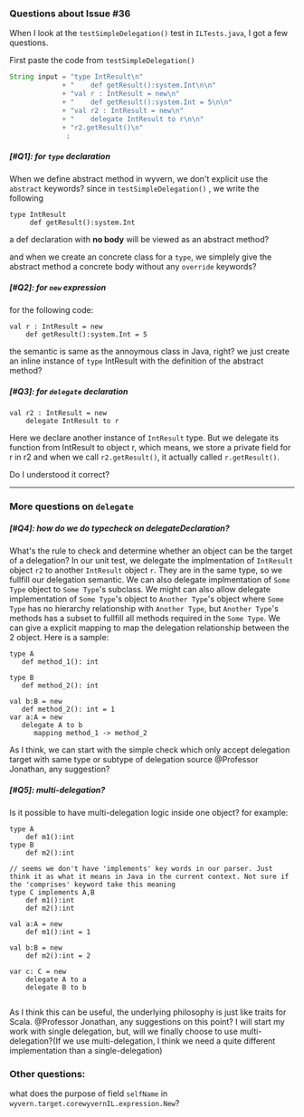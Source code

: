 ### Questions about Issue #36
When I look at the ```testSimpleDelegation()``` test in ```ILTests.java```, I got a few questions.

First paste the code from ```testSimpleDelegation()```
```java
String input = "type IntResult\n"
             + "    def getResult():system.Int\n\n"
             + "val r : IntResult = new\n"
             + "    def getResult():system.Int = 5\n\n"
             + "val r2 : IntResult = new\n"
             + "    delegate IntResult to r\n\n"
             + "r2.getResult()\n"
              ;
```

##### [#Q1]: for ```type``` declaration
When we define abstract method in wyvern, we don't explicit use the ```abstract``` keywords? since in ```testSimpleDelegation()``` , we write the following
```
type IntResult
     def getResult():system.Int
```
a def declaration with **no body** will be viewed as an abstract method?

and when we create an concrete class for a ```type```, we simplely give the abstract method a concrete body without any ```override``` keywords?


##### [#Q2]: for ```new``` expression
for the following code:
```
val r : IntResult = new
    def getResult():system.Int = 5
```
the semantic is same as the annoymous class in Java, right? we just create an inline instance of ```type``` IntResult with the definition of the abstract method?


##### [#Q3]: for ```delegate``` declaration
```
val r2 : IntResult = new
    delegate IntResult to r
```

Here we declare another instance of ```IntResult``` type. But we delegate its function from IntResult to object r, which means, we store a private field for r in r2 and when we call ```r2.getResult()```, it actually called ```r.getResult()```.

Do I understood it correct?

__________________________________________
### More questions on ```delegate```

##### [#Q4]: how do we do typecheck on delegateDeclaration?

What's the rule to check and determine  whether an object can be the target of a delegation? In our unit test, we delegate the implmentation of ```IntResult``` object ```r2``` to another ```IntResult``` object ```r```. They are in the same type, so we fullfill our delegation semantic. We can also delegate implmentation of ```Some Type``` object to ```Some Type```'s subclass. We might can also allow delegate implementation of  ```Some Type```'s object to ```Another Type```'s object where ```Some Type``` has no hierarchy relationship with ```Another Type```, but ```Another Type```'s methods has a subset to fullfill all methods required in the ```Some Type```. We can give a explicit mapping to map the delegation relationship between the 2 object. Here is a sample:
```
type A
   def method_1(): int

type B
   def method_2(): int

val b:B = new
   def method_2(): int = 1
var a:A = new 
   delegate A to b
      mapping method_1 -> method_2 

```
As I think, we can start with the simple check which only accept delegation target with same type or subtype of delegation source 
@Professor Jonathan, any suggestion?

##### [#Q5]: multi-delegation?
Is it possible to have multi-delegation logic inside one object? for example:
```
type A
    def m1():int
type B
    def m2():int

// seems we don't have 'implements' key words in our parser. Just think it as what it means in Java in the current context. Not sure if the 'comprises' keyword take this meaning 
type C implements A,B
    def m1():int
    def m2():int

val a:A = new
    def m1():int = 1
    
val b:B = new
    def m2():int = 2
    
var c: C = new
    delegate A to a
    delegate B to b
    
```
As I think this can be useful, the underlying philosophy is just like traits for Scala. 
@Professor Jonathan, any suggestions on this point? I will start my work with single delegation, but, will we finally choose to use multi-delegation?(If we use multi-delegation, I think we need a quite different implementation than a single-delegation)






### Other questions:
what does the purpose of field ```selfName``` in ```wyvern.target.corewyvernIL.expression.New```?
